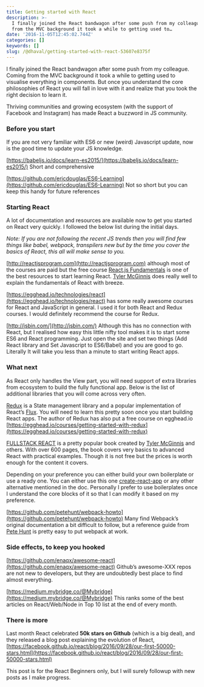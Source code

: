 ```yaml
---
title: Getting started with React
description: >-
  I finally joined the React bandwagon after some push from my colleague. Coming
  from the MVC background it took a while to getting used to…
date: '2016-11-05T12:45:02.744Z'
categories: []
keywords: []
slug: /@dhaval/getting-started-with-react-53607e8375f
---
```


I finally joined the React bandwagon after some push from my colleague. Coming from the MVC background it took a while to getting used to visualise everything in components. But once you understand the core philosophies of React you will fall in love with it and realize that you took the right decision to learn it.

Thriving communities and growing ecosystem (with the support of Facebook and Instagram) has made React a buzzword in JS community.

### Before you start

If you are not very familiar with ES6 or new (weird) Javascript update, now is the good time to update your JS knowledge.

[https://babeljs.io/docs/learn-es2015/](https://babeljs.io/docs/learn-es2015/) Short and comprehensive

[https://github.com/ericdouglas/ES6-Learning](https://github.com/ericdouglas/ES6-Learning) Not so short but you can keep this handy for future references

### Starting React

A lot of documentation and resources are available now to get you started on React very quickly. I followed the below list during the initial days.

_Note: If you are not following the recent JS trends then you will find few things like babel, webpack, transpilers new but by the time you cover the basics of React, this all will make sense to you._

[http://reactjsprogram.com](http://reactjsprogram.com) although most of the courses are paid but the free course [React.js Fundamentals](http://courses.reactjsprogram.com/p/reactjsfundamentals) is one of the best resources to start learning React. [Tyler McGinnis](https://medium.com/u/c52389e3ee63) does really well to explain the fundamentals of React with breeze.

[https://egghead.io/technologies/react](https://egghead.io/technologies/react) has some really awesome courses for React and JavaScript in general. I used it for both React and Redux courses. I would definitely recommend the course for Redux.

[http://jsbin.com/](http://jsbin.com/) Although this has no connection with React, but I realised how easy this little nifty tool makes it is to start some ES6 and React programming. Just open the site and set two things (Add React library and Set Javascript to ES6/Babel) and you are good to go. Literally It will take you less than a minute to start writing React apps.

### What next

As React only handles the View part, you will need support of extra libraries from ecosystem to build the fully functional app. Below is the list of additional libraries that you will come across very often.

[Redux](http://redux.js.org/) is a State management library and a popular implementation of React’s [Flux](https://facebook.github.io/flux/). You will need to learn this pretty soon once you start building React apps. The author of Redux has also put a free course on egghead.io [https://egghead.io/courses/getting-started-with-redux](https://egghead.io/courses/getting-started-with-redux)

[FULLSTACK REACT](https://www.fullstackreact.com/) is a pretty popular book created by [Tyler McGinnis](https://twitter.com/tylermcginnis33) and others. With over 600 pages, the book covers very basics to advanced React with practical examples. Though it is not free but the prices is worth enough for the content it covers.

Depending on your preference you can either build your own boilerplate or use a ready one. You can either use this one [create-react-app](https://github.com/facebookincubator/create-react-app) or any other alternative mentioned in the doc. Personally I prefer to use boilerplates once I understand the core blocks of it so that I can modify it based on my preference.

[https://github.com/petehunt/webpack-howto](https://github.com/petehunt/webpack-howto) Many find Webpack’s original documentation a bit difficult to follow, but a reference guide from [Pete Hunt](http://twitter.com/floydophone) is pretty easy to put webpack at work.

### Side effects, to keep you hooked

[https://github.com/enaqx/awesome-react](https://github.com/enaqx/awesome-react) Github’s awesome-XXX repos are not new to developers, but they are undoubtedly best place to find almost everything.

[https://medium.mybridge.co/@Mybridge](https://medium.mybridge.co/@Mybridge) This ranks some of the best articles on React/Web/Node in Top 10 list at the end of every month.

### There is more

Last month React celebrated **50k stars on Github** (which is a big deal), and they released a blog post explaining the evolution of React, [https://facebook.github.io/react/blog/2016/09/28/our-first-50000-stars.html](https://facebook.github.io/react/blog/2016/09/28/our-first-50000-stars.html)

This post is for the React Beginners only, but I will surely followup with new posts as I make progress.